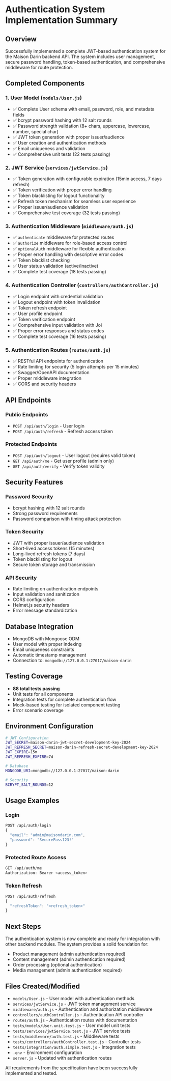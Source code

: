 # Authentication System Implementation Summary

## Overview
Successfully implemented a complete JWT-based authentication system for the Maison Darin backend API. The system includes user management, secure password handling, token-based authentication, and comprehensive middleware for route protection.

## Completed Components

### 1. User Model (`models/User.js`)
- ✅ Complete User schema with email, password, role, and metadata fields
- ✅ bcrypt password hashing with 12 salt rounds
- ✅ Password strength validation (8+ chars, uppercase, lowercase, number, special char)
- ✅ JWT token generation with proper issuer/audience
- ✅ User creation and authentication methods
- ✅ Email uniqueness and validation
- ✅ Comprehensive unit tests (22 tests passing)

### 2. JWT Service (`services/jwtService.js`)
- ✅ Token generation with configurable expiration (15min access, 7 days refresh)
- ✅ Token verification with proper error handling
- ✅ Token blacklisting for logout functionality
- ✅ Refresh token mechanism for seamless user experience
- ✅ Proper issuer/audience validation
- ✅ Comprehensive test coverage (32 tests passing)

### 3. Authentication Middleware (`middleware/auth.js`)
- ✅ `authenticate` middleware for protected routes
- ✅ `authorize` middleware for role-based access control
- ✅ `optionalAuth` middleware for flexible authentication
- ✅ Proper error handling with descriptive error codes
- ✅ Token blacklist checking
- ✅ User status validation (active/inactive)
- ✅ Complete test coverage (18 tests passing)

### 4. Authentication Controller (`controllers/authController.js`)
- ✅ Login endpoint with credential validation
- ✅ Logout endpoint with token invalidation
- ✅ Token refresh endpoint
- ✅ User profile endpoint
- ✅ Token verification endpoint
- ✅ Comprehensive input validation with Joi
- ✅ Proper error responses and status codes
- ✅ Complete test coverage (16 tests passing)

### 5. Authentication Routes (`routes/auth.js`)
- ✅ RESTful API endpoints for authentication
- ✅ Rate limiting for security (5 login attempts per 15 minutes)
- ✅ Swagger/OpenAPI documentation
- ✅ Proper middleware integration
- ✅ CORS and security headers

## API Endpoints

### Public Endpoints
- `POST /api/auth/login` - User login
- `POST /api/auth/refresh` - Refresh access token

### Protected Endpoints
- `POST /api/auth/logout` - User logout (requires valid token)
- `GET /api/auth/me` - Get user profile (admin only)
- `GET /api/auth/verify` - Verify token validity

## Security Features

### Password Security
- bcrypt hashing with 12 salt rounds
- Strong password requirements
- Password comparison with timing attack protection

### Token Security
- JWT with proper issuer/audience validation
- Short-lived access tokens (15 minutes)
- Long-lived refresh tokens (7 days)
- Token blacklisting for logout
- Secure token storage and transmission

### API Security
- Rate limiting on authentication endpoints
- Input validation and sanitization
- CORS configuration
- Helmet.js security headers
- Error message standardization

## Database Integration
- MongoDB with Mongoose ODM
- User model with proper indexing
- Email uniqueness constraints
- Automatic timestamp management
- Connection to: `mongodb://127.0.0.1:27017/maison-darin`

## Testing Coverage
- **88 total tests passing**
- Unit tests for all components
- Integration tests for complete authentication flow
- Mock-based testing for isolated component testing
- Error scenario coverage

## Environment Configuration
```bash
# JWT Configuration
JWT_SECRET=maison-darin-jwt-secret-development-key-2024
JWT_REFRESH_SECRET=maison-darin-refresh-secret-development-key-2024
JWT_EXPIRE=15m
JWT_REFRESH_EXPIRE=7d

# Database
MONGODB_URI=mongodb://127.0.0.1:27017/maison-darin

# Security
BCRYPT_SALT_ROUNDS=12
```

## Usage Examples

### Login
```javascript
POST /api/auth/login
{
  "email": "admin@maisondarin.com",
  "password": "SecurePass123!"
}
```

### Protected Route Access
```javascript
GET /api/auth/me
Authorization: Bearer <access_token>
```

### Token Refresh
```javascript
POST /api/auth/refresh
{
  "refreshToken": "<refresh_token>"
}
```

## Next Steps
The authentication system is now complete and ready for integration with other backend modules. The system provides a solid foundation for:
- Product management (admin authentication required)
- Content management (admin authentication required)
- Order processing (optional authentication)
- Media management (admin authentication required)

## Files Created/Modified
- `models/User.js` - User model with authentication methods
- `services/jwtService.js` - JWT token management service
- `middleware/auth.js` - Authentication and authorization middleware
- `controllers/authController.js` - Authentication API controller
- `routes/auth.js` - Authentication routes with documentation
- `tests/models/User.unit.test.js` - User model unit tests
- `tests/services/jwtService.test.js` - JWT service tests
- `tests/middleware/auth.test.js` - Middleware tests
- `tests/controllers/authController.test.js` - Controller tests
- `tests/integration/auth.simple.test.js` - Integration tests
- `.env` - Environment configuration
- `server.js` - Updated with authentication routes

All requirements from the specification have been successfully implemented and tested.
